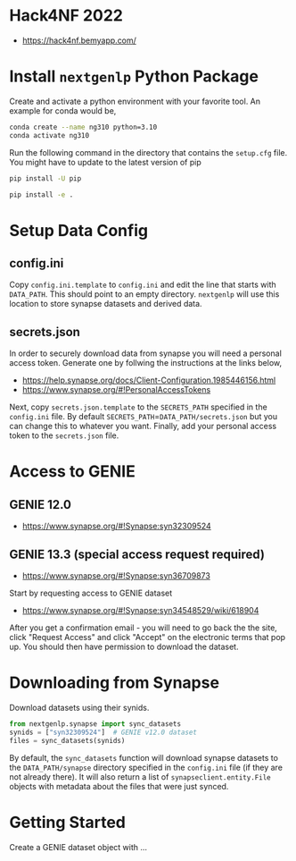 # Hack4NF 2022

* https://hack4nf.bemyapp.com/

# Install `nextgenlp` Python Package 

Create and activate a python environment with your favorite tool. 
An example for conda would be, 

```bash
conda create --name ng310 python=3.10
conda activate ng310
```

Run the following command in the directory that contains the `setup.cfg` file. 
You might have to update to the latest version of pip

```bash
pip install -U pip
```

```bash
pip install -e .
```


# Setup Data Config

## config.ini 

Copy `config.ini.template` to `config.ini` and edit the line that starts with `DATA_PATH`. 
This should point to an empty directory.
`nextgenlp` will use this location to store synapse datasets and derived data.
 

## secrets.json

In order to securely download data from synapse you will need a personal access token. 
Generate one by follwing the instructions at the links below, 

* https://help.synapse.org/docs/Client-Configuration.1985446156.html
* https://www.synapse.org/#!PersonalAccessTokens

Next, copy `secrets.json.template` to the `SECRETS_PATH` specified in the `config.ini` file. 
By default `SECRETS_PATH`=`DATA_PATH/secrets.json` but you can change 
this to whatever you want. Finally, add your personal access token to the `secrets.json` file.  


# Access to GENIE

## GENIE 12.0

* https://www.synapse.org/#!Synapse:syn32309524

## GENIE 13.3 (special access request required)

* https://www.synapse.org/#!Synapse:syn36709873

Start by requesting access to GENIE dataset 

* https://www.synapse.org/#!Synapse:syn34548529/wiki/618904

After you get a confirmation email - you will need to go back the the site, click "Request Access" and click "Accept" on the electronic terms that pop up. You should then have permission to download the dataset. 

# Downloading from Synapse

Download datasets using their synids. 
 
```python
from nextgenlp.synapse import sync_datasets
synids = ["syn32309524"]  # GENIE v12.0 dataset
files = sync_datasets(synids)
```

By default, the `sync_datasets` function will download synapse datasets 
to the `DATA_PATH/synapse` directory specified in the `config.ini` file
(if they are not already there).
It will also return a list of `synapseclient.entity.File` objects with 
metadata about the files that were just synced.


# Getting Started 

Create a GENIE dataset object with ... 





